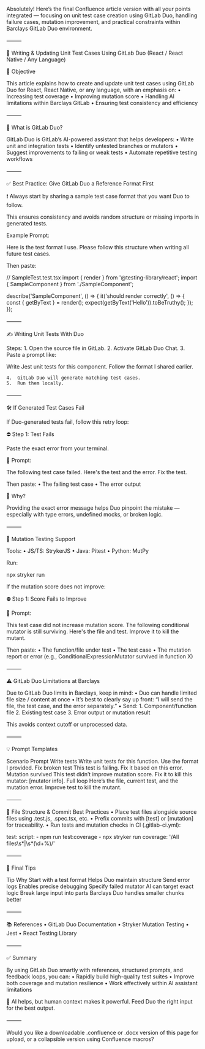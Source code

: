 Absolutely! Here’s the final Confluence article version with all your points integrated — focusing on unit test case creation using GitLab Duo, handling failure cases, mutation improvement, and practical constraints within Barclays GitLab Duo environment.

⸻

🧪 Writing & Updating Unit Test Cases Using GitLab Duo (React / React Native / Any Language)

📌 Objective

This article explains how to create and update unit test cases using GitLab Duo for React, React Native, or any language, with an emphasis on:
	•	Increasing test coverage
	•	Improving mutation score
	•	Handling AI limitations within Barclays GitLab
	•	Ensuring test consistency and efficiency

⸻

🧠 What is GitLab Duo?

GitLab Duo is GitLab’s AI-powered assistant that helps developers:
	•	Write unit and integration tests
	•	Identify untested branches or mutators
	•	Suggest improvements to failing or weak tests
	•	Automate repetitive testing workflows

⸻

✅ Best Practice: Give GitLab Duo a Reference Format First

❗ Always start by sharing a sample test case format that you want Duo to follow.

This ensures consistency and avoids random structure or missing imports in generated tests.

Example Prompt:

Here is the test format I use. Please follow this structure when writing all future test cases.

Then paste:

// SampleTest.test.tsx
import { render } from '@testing-library/react';
import { SampleComponent } from './SampleComponent';

describe('SampleComponent', () => {
  it('should render correctly', () => {
    const { getByText } = render(<SampleComponent />);
    expect(getByText('Hello')).toBeTruthy();
  });
});


⸻

✍️ Writing Unit Tests With Duo

Steps:
	1.	Open the source file in GitLab.
	2.	Activate GitLab Duo Chat.
	3.	Paste a prompt like:

Write Jest unit tests for this component. Follow the format I shared earlier.


	4.	GitLab Duo will generate matching test cases.
	5.	Run them locally.

⸻

🛠 If Generated Test Cases Fail

If Duo-generated tests fail, follow this retry loop:

⛔ Step 1: Test Fails

Paste the exact error from your terminal.

💬 Prompt:

The following test case failed. Here's the test and the error. Fix the test.

Then paste:
	•	The failing test case
	•	The error output

📌 Why?

Providing the exact error message helps Duo pinpoint the mistake — especially with type errors, undefined mocks, or broken logic.

⸻

🧬 Mutation Testing Support

Tools:
	•	JS/TS: StrykerJS
	•	Java: Pitest
	•	Python: MutPy

Run:

npx stryker run

If the mutation score does not improve:

⛔ Step 1: Score Fails to Improve

💬 Prompt:

This test case did not increase mutation score. The following conditional mutator is still surviving. Here's the file and test. Improve it to kill the mutant.

Then paste:
	•	The function/file under test
	•	The test case
	•	The mutation report or error
(e.g., ConditionalExpressionMutator survived in function X)

⸻

⚠️ GitLab Duo Limitations at Barclays

Due to GitLab Duo limits in Barclays, keep in mind:
	•	Duo can handle limited file size / content at once
	•	It’s best to clearly say up front:
“I will send the file, the test case, and the error separately.”
	•	Send:
	1.	Component/function file
	2.	Existing test case
	3.	Error output or mutation result

This avoids context cutoff or unprocessed data.

⸻

💡 Prompt Templates

Scenario	Prompt
Write tests	Write unit tests for this function. Use the format I provided.
Fix broken test	This test is failing. Fix it based on this error.
Mutation survived	This test didn’t improve mutation score. Fix it to kill this mutator: [mutator info].
Full loop	Here’s the file, current test, and the mutation error. Improve test to kill the mutant.


⸻

📂 File Structure & Commit Best Practices
	•	Place test files alongside source files using .test.js, .spec.tsx, etc.
	•	Prefix commits with [test] or [mutation] for traceability.
	•	Run tests and mutation checks in CI (.gitlab-ci.yml):

test:
  script:
    - npm run test:coverage
    - npx stryker run
  coverage: '/All files\s*\|\s*(\d+%)/'


⸻

📌 Final Tips

Tip	Why
Start with a test format	Helps Duo maintain structure
Send error logs	Enables precise debugging
Specify failed mutator	AI can target exact logic
Break large input into parts	Barclays Duo handles smaller chunks better


⸻

📚 References
	•	GitLab Duo Documentation
	•	Stryker Mutation Testing
	•	Jest
	•	React Testing Library

⸻

✅ Summary

By using GitLab Duo smartly with references, structured prompts, and feedback loops, you can:
	•	Rapidly build high-quality test suites
	•	Improve both coverage and mutation resilience
	•	Work effectively within AI assistant limitations

🎯 AI helps, but human context makes it powerful. Feed Duo the right input for the best output.

⸻

Would you like a downloadable .confluence or .docx version of this page for upload, or a collapsible version using Confluence macros?